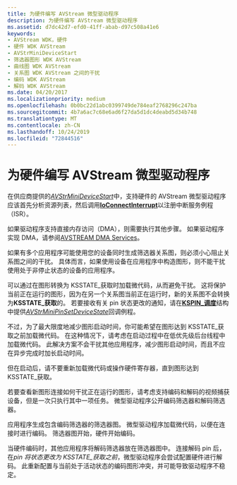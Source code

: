 ```yaml
---
title: 为硬件编写 AVStream 微型驱动程序
description: 为硬件编写 AVStream 微型驱动程序
ms.assetid: d7dc42d7-efd0-41ff-abab-d97c508a41e6
keywords:
- AVStream WDK，硬件
- 硬件 WDK AVStream
- AVStrMiniDeviceStart
- 筛选器图形 WDK AVStream
- 曲线图 WDK AVStream
- 关系图 WDK AVStream 之间的干扰
- 编码 WDK AVStream
- 解码 WDK AVStream
ms.date: 04/20/2017
ms.localizationpriority: medium
ms.openlocfilehash: 0b0bc22d1abc0399749de784eaf2768296c247ba
ms.sourcegitcommit: 4b7a6ac7c68e6ad6f27da5d1dc4deabd5d34b748
ms.translationtype: MT
ms.contentlocale: zh-CN
ms.lasthandoff: 10/24/2019
ms.locfileid: "72844516"
---
```

# <a name="writing-avstream-minidrivers-for-hardware"></a>为硬件编写 AVStream 微型驱动程序





在供应商提供的[*AVStrMiniDeviceStart*](https://docs.microsoft.com/windows-hardware/drivers/ddi/ks/nc-ks-pfnksdevicepnpstart)中，支持硬件的 AVStream 微型驱动程序应该首先分析资源列表，然后调用[**IoConnectInterrupt**](https://docs.microsoft.com/windows-hardware/drivers/ddi/wdm/nf-wdm-ioconnectinterrupt)以注册中断服务例程（ISR）。

如果驱动程序支持直接内存访问（DMA），则需要执行其他步骤。 如果驱动程序实现 DMA，请参阅[AVSTREAM DMA Services](avstream-dma-services.md)。

如果有多个应用程序可能使用您的设备同时生成筛选器关系图，则必须小心阻止关系图之间的干扰。 具体而言，如果使用设备在应用程序中构造图形，则不能干扰使用处于非停止状态的设备的应用程序。

可以通过在图形转换为 KSSTATE\_获取时加载微代码，从而避免干扰。 这将保护当前正在运行的图形，因为在另一个关系图当前正在运行时，新的关系图不会转换为**KSSTATE\_获取**的。 若要接收有关 pin 状态更改的通知，请在[**KSPIN\_调度**](https://docs.microsoft.com/windows-hardware/drivers/ddi/ks/ns-ks-_kspin_dispatch)结构中提供[*AVStrMiniPinSetDeviceState*](https://docs.microsoft.com/windows-hardware/drivers/ddi/ks/nc-ks-pfnkspinsetdevicestate)回调例程。

不过，为了最大限度地减少图形启动时间，你可能希望在图形达到 KSSTATE\_获取之前加载微代码。 在这种情况下，请考虑在启动过程中在低优先级后台线程中加载微代码。 此解决方案不会干扰其他应用程序，减少图形启动时间，而且不应在异步完成时加长启动时间。

但在启动后，请不要重新加载微代码或操作硬件寄存器，直到图形达到 KSSTATE\_获取。

若要查看新图形连接如何干扰正在运行的图形，请考虑支持编码和解码的视频捕获设备，但是一次只执行其中一项任务。 微型驱动程序公开编码筛选器和解码筛选器。

应用程序生成包含编码筛选器的筛选器图。 微型驱动程序加载微代码，以便在连接时进行编码。 筛选器图开始，硬件开始编码。

当硬件编码时，其他应用程序将解码筛选器放在筛选器图中。 连接解码 pin 后，在*pin 将状态更改为 KSSTATE\_获取之前*，微型驱动程序会尝试配置硬件进行解码。 此重新配置与当前处于活动状态的编码图形冲突，并可能导致驱动程序不稳定。

 

 




